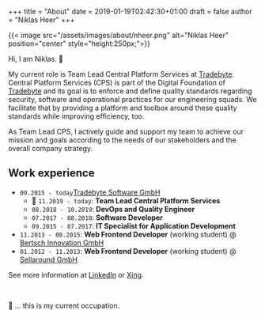 +++
title = "About"
date = 2019-01-19T02:42:30+01:00
draft = false
author = "Niklas Heer"
+++

{{< image src="/assets/images/about/nheer.png" alt="Niklas Heer" position="center" style="height:250px;">}}

Hi, I am Niklas. :wave:

My current role is Team Lead Central Platform Services at [Tradebyte](https://www.tradebyte.com/). Central Platform Services (CPS) is part of the Digital Foundation of [Tradebyte](https://www.tradebyte.com/) and its goal is to enforce and define quality standards regarding security, software and operational practices for our engineering squads. We facilitate that by providing a platform and toolbox around these quality standards while improving efficiency, too.

As Team Lead CPS, I actively guide and support my team to achieve our mission and goals according to the needs of our stakeholders and the overall company strategy.

## Work experience

- `09.2015 - today`[Tradebyte Software GmbH](https://www.tradebyte.com/)
  - :pushpin: `11.2019 - today`: **Team Lead Central Platform Services**
  - `08.2018 - 10.2019`: **DevOps and Quality Engineer**
  - `07.2017 - 08.2018`: **Software Developer**
  - `09.2015 - 07.2017`: **IT Specialist for Application Development**
- `11.2013 - 08.2015`: **Web Frontend Developer** (working student) @ [Bertsch Innovation GmbH](https://bertschinnovation.com/)
- `01.2012 - 11.2013`: **Web Frontend Developer** (working student) @ [Sellaround GmbH](https://www.facebook.com/pg/sellaround/about/)

See more information at [LinkedIn](https://de.linkedin.com/in/niklas-heer-b89364b8) or [Xing](https://www.xing.com/profile/Niklas_Heer).

<br>

:pushpin: ... this is my current occupation.
